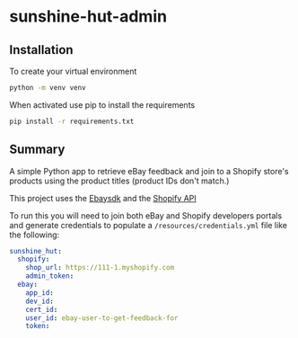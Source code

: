 # sunshine-hut-admin

## Installation

To create your virtual environment
```bash
python -m venv venv
```
When activated use pip to install the requirements 
```bash
pip install -r requirements.txt
```

## Summary
A simple Python app to retrieve eBay feedback and join to a Shopify store's products using the product titles (product IDs  don't match.)

This project uses the [Ebaysdk](https://github.com/timotheus/ebaysdk-python#welcome-to-the-python-ebaysdk) and the [Shopify API](https://github.com/Shopify/shopify_python_api#shopify-api)

To run this you will need to join both eBay and Shopify developers portals and generate credentials to populate a `/resources/credentials.yml` file like the following:

```yml
sunshine_hut:
  shopify:
    shop_url: https://111-1.myshopify.com
    admin_token:
  ebay:
    app_id:
    dev_id:
    cert_id:
    user_id: ebay-user-to-get-feedback-for
    token:
```
